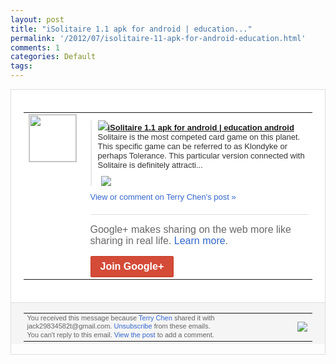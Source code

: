 ```yaml
---
layout: post
title: "iSolitaire 1.1 apk for android | education..."
permalink: '/2012/07/isolitaire-11-apk-for-android-education.html'
comments: 1
categories: Default
tags: 
---
```

<div style="border:solid 1px #dfdfdf;color:#686868;font:13px Arial"><div style="background-color:#fff;padding:20px;"><table cellpadding="0" cellspacing="0"><tr><td style="padding-right:15px;vertical-align:top"><a href="https://plus.google.com/_/notifications/emlink?emrecipient=110200756825219614165&amp;emid=CKips4WWpbECFQdltAodmg8AAA&amp;path=%2F108643996575278738906&amp;dt=1342681413116&amp;uob=8"><img height="75" src="https://lh3.googleusercontent.com/-KKRGTyJ5Bl0/AAAAAAAAAAI/AAAAAAAAEEY/jllxqER5dCk/s75-c-k-a/photo.jpg" style="border:solid 1px #cccccc;" width="75"/></a></td><td style="width:578px;color:#333;font:13px Arial;vertical-align:top;"><div style="padding-bottom:10px"></div><div style="margin-bottom:10px;padding-left:10px; border-left:2px solid #EAEAEA"><span style="margin-right:5px"><a href="http://goo.gl/A0x6a" style="zSoyz"><img border="0" src="https://images3-focus-opensocial.googleusercontent.com/gadgets/proxy?url=https://s2.googleusercontent.com/s2/favicons?domain%3Dgoo.gl&amp;container=focus&amp;gadget=a&amp;rewriteMime=image/*&amp;refresh=31536000&amp;resize_h=16"/><span style="font-weight:bold">iSolitaire 1.1 apk for android | education android</span></a><div style="padding-bottom:10px">Solitaire is the most competed card game on this planet. This specific game can be referred to as Klondyke or perhaps Tolerance. This particular version connected with Solitaire is definitely attracti...</div></span><span style="margin-right:5px"><a href="https://plus.google.com/_/notifications/emlink?emrecipient=110200756825219614165&amp;emid=CKips4WWpbECFQdltAodmg8AAA&amp;path=%2F108643996575278738906%2Fposts%2FJCtCTvmSXGG%3Fgpinv%3DAMIXal8pKaIifWg_uaA3GS64kbTDSQnFqphHQH-ZRASgfT7e7Ng9F0kxNN65K8sx2YfMRdcWS96Foa3pCEO5KfsEDTt47Vl-UAM-b9fLx6P6pfH9k_Cfr_o&amp;dt=1342681413116&amp;uob=8" style="zSoyz;"><img border="0" src="https://images1-focus-opensocial.googleusercontent.com/gadgets/proxy?url=http://2.bp.blogspot.com/-OWfjFEp8abI/T78eNARA1tI/AAAAAAAAApk/wmKKid4jrjg/s320/image-772225.png&amp;container=focus&amp;gadget=a&amp;rewriteMime=image/*&amp;refresh=31536000&amp;resize_h=120" style="max-height:200px;max-width:275px"/></a></span></div><a href="https://plus.google.com/_/notifications/emlink?emrecipient=110200756825219614165&amp;emid=CKips4WWpbECFQdltAodmg8AAA&amp;path=%2F108643996575278738906%2Fposts%2FJCtCTvmSXGG%3Fgpinv%3DAMIXal8pKaIifWg_uaA3GS64kbTDSQnFqphHQH-ZRASgfT7e7Ng9F0kxNN65K8sx2YfMRdcWS96Foa3pCEO5KfsEDTt47Vl-UAM-b9fLx6P6pfH9k_Cfr_o&amp;dt=1342681413116&amp;uob=8" style="color:#3366CC;text-decoration:none;">View or comment on Terry Chen's post »</a><div style="margin-top:20px;border-top:solid 1px #dfdfdf"><div style="padding:15px 0;color:#686868;font:16px Arial;">Google+ makes sharing on the web more like sharing in real life. <a href="http://www.google.com/+/learnmore/" style="color:#3366CC;text-decoration:none;">Learn more</a>.</div><a href="https://plus.google.com/_/notifications/emlink?emrecipient=110200756825219614165&amp;emid=CKips4WWpbECFQdltAodmg8AAA&amp;path=%2F%3Fgpinv%3DAMIXal8pKaIifWg_uaA3GS64kbTDSQnFqphHQH-ZRASgfT7e7Ng9F0kxNN65K8sx2YfMRdcWS96Foa3pCEO5KfsEDTt47Vl-UAM-b9fLx6P6pfH9k_Cfr_o&amp;dt=1342681413116&amp;uob=8" style="display:inline-block;padding:7px 15px;background-color:#d44b38; color:#fff;font-size:16px; font-weight:bold;border-radius:2px;-webkit-border-radius:2px; -moz-border-radius:2px;border:solid 1px #c43b28; white-space:nowrap;text-decoration:none">Join Google+</a></div></td></tr></table></div><div style="border-top:solid 1px #dfdfdf;padding:0 20px; background-color:#f5f5f5"><table cellpadding="0" cellspacing="0" style="height:50px"><tbody><tr><td style="vertical-align:middle;width:100%; color:#636363;font:11px Arial; line-height:120%">You received this message because <a href="https://plus.google.com/_/notifications/emlink?emrecipient=110200756825219614165&amp;emid=CKips4WWpbECFQdltAodmg8AAA&amp;path=%2F108643996575278738906%3Fgpinv%3DAMIXal8pKaIifWg_uaA3GS64kbTDSQnFqphHQH-ZRASgfT7e7Ng9F0kxNN65K8sx2YfMRdcWS96Foa3pCEO5KfsEDTt47Vl-UAM-b9fLx6P6pfH9k_Cfr_o&amp;dt=1342681413116&amp;uob=8" style="color:#3366CC;text-decoration:none;">Terry Chen</a> shared it with jack29834582t@gmail.com. <a href="https://plus.google.com/_/notifications/emlink?emrecipient=110200756825219614165&amp;emid=CKips4WWpbECFQdltAodmg8AAA&amp;path=%2F_%2Fnonplus%2Femailsettings%3Fgpinv%3DAMIXal8pKaIifWg_uaA3GS64kbTDSQnFqphHQH-ZRASgfT7e7Ng9F0kxNN65K8sx2YfMRdcWS96Foa3pCEO5KfsEDTt47Vl-UAM-b9fLx6P6pfH9k_Cfr_o%26est%3DADH5u8Ux-Mc1Lnn3lSjEf6_6s1FmpKk6fZGNL-T4Js-DzCNYAQuydHlyYZG12UKxSAFd9SrZHePQDefuqaMrhaylcIZWs9kr_778AeDM8ud4pAKZSG5Ey6u3xzNXgR1tk27JD4AzNIxzySVxAJqnAhE7LORz7A0BZg&amp;dt=1342681413116&amp;uob=8" style="color:#3366CC;text-decoration:none;">Unsubscribe</a> from these emails.<br/>You can't reply to this email. <a href="https://plus.google.com/_/notifications/emlink?emrecipient=110200756825219614165&amp;emid=CKips4WWpbECFQdltAodmg8AAA&amp;path=%2F108643996575278738906%2Fposts%2FJCtCTvmSXGG%3Fgpinv%3DAMIXal8pKaIifWg_uaA3GS64kbTDSQnFqphHQH-ZRASgfT7e7Ng9F0kxNN65K8sx2YfMRdcWS96Foa3pCEO5KfsEDTt47Vl-UAM-b9fLx6P6pfH9k_Cfr_o&amp;dt=1342681413116&amp;uob=8" style="color:#3366CC;text-decoration:none;">View the post</a> to add a comment.<br/></td><td><img src="https://ssl.gstatic.com/s2/oz/images/notifications/logo/google-plus-6617a72bb36cc548861652780c9e6ff1.png"/></td></tr></tbody></table></div></div>